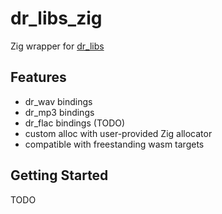# dr_libs_zig

Zig wrapper for [dr_libs](https://github.com/mackron/dr_libs)

## Features
- dr_wav bindings
- dr_mp3 bindings
- dr_flac bindings (TODO)
- custom alloc with user-provided Zig allocator
- compatible with freestanding wasm targets

## Getting Started
TODO
